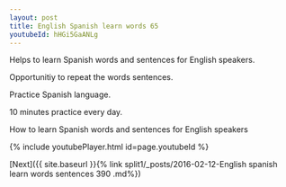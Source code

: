 ```yaml
---
layout: post
title: English Spanish learn words 65 
youtubeId: hHGi5GaANLg
---
```

 
 
Helps to learn Spanish words and sentences for English speakers.

Opportunitiy to repeat the words sentences. 

Practice Spanish language. 
 
10 minutes practice every day. 
 
How to learn Spanish words and sentences for English speakers 
 
{% include youtubePlayer.html id=page.youtubeId %}
 
 
[Next]({{ site.baseurl }}{% link  split1/_posts/2016-02-12-English spanish learn words sentences 390 .md%})
 
